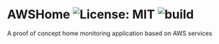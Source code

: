 

# AWSHome ![License: MIT](https://img.shields.io/badge/License-MIT-yellow.svg) ![build](https://travis-ci.org/nicolacimmino/AWSHome.svg?branch=master)

A proof of concept home monitoring application based on AWS services
